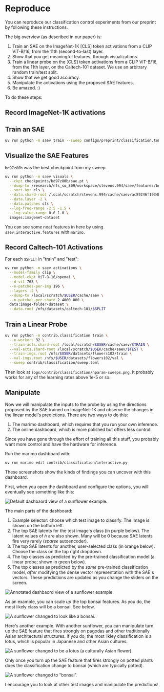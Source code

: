 # Reproduce

You can reproduce our classification control experiments from our preprint by following these instructions.

The big overview (as described in our paper) is:

1. Train an SAE on the ImageNet-1K [CLS] token activations from a CLIP ViT-B/16, from the 11th (second-to-last) layer.
2. Show that you get meaningful features, through visualizations.
3. Train a linear probe on the [CLS] token activations from  a CLIP ViT-B/16, from the 11th layer, on the Caltech-101 dataset. We use an arbitrary random train/test split.
4. Show that we get good accuracy.
5. Manipulate the activations using the proposed SAE features.
6. Be amazed. :)

To do these steps:

## Record ImageNet-1K activations

## Train an SAE

```sh
uv run python -m saev train --sweep configs/preprint/classification.toml --data.shard-root /local/scratch/stevens.994/cache/saev/ac89246f1934b45e2f0487298aebe36ad998b6bd252d880c0c9ec5de78d793c8/ --data.patches cls --data.layer -2 --sae.d-vit 768
```

## Visualize the SAE Features

`bd97z80b` was the best checkpoint from my sweep.

```sh
uv run python -m saev visuals \
  --ckpt checkpoints/bd97z80b/sae.pt \
  --dump-to /research/nfs_su_809/workspace/stevens.994/saev/features/bd97z80b \
  --sort-byt cls \
  --data.shard-root /local/scratch/stevens.994/cache/saev/ac89246f1934b45e2f0487298aebe36ad998b6bd252d880c0c9ec5de78d793c8/ \
  --data.layer -2 \
  --data.patches cls \
  --log-freq-range -2.5 -1.5 \
  --log-value-range 0.0 1.0 \
  images:imagenet-dataset
```

You can see some neat features in here by using `saev.interactive.features` with `marimo`.

## Record Caltech-101 Activations

For each `$SPLIT` in "train" and "test":

```sh
uv run python -m saev activations \
  --model-family clip \
  --model-ckpt ViT-B-16/openai \
  --d-vit 768 \
  --n-patches-per-img 196 \
  --layers -2 \
  --dump-to /local/scratch/$USER/cache/saev \
  --n-patches-per-shard 2_4000_000 \
  data:image-folder-dataset \
  --data.root /nfs/datasets/caltech-101/$SPLIT
```

## Train a Linear Probe

```sh
uv run python -m contrib.classification train \
  --n-workers 32 \
  --train-acts.shard-root /local/scratch/$USER/cache/saev/$TRAIN \
  --val-acts.shard-root /local/scratch/$USER/cache/saev/$TEST \
  --train-imgs.root /nfs/$USER/datasets/flowers102/train \
  --val-imgs.root /nfs/$USER/datasets/flowers102/val \
  --sweep contrib/classification/sweep.toml
```

Then look at `logs/contrib/classification/hparam-sweeps.png`. It probably works for any of the learning rates above 1e-5 or so.

## Manipulate

Now we will manipulate the inputs to the probe by using the directions proposed by the SAE trained on ImageNet-1K and observe the changes in the linear model's predictions.
There are two ways to do this:

1. The marimo dashboard, which requires that you run your own inference.
2. The online dashboard, which is more polished but offers less control.

Since you have gone through the effort of training all this stuff, you probably want more control and have the hardware for inference.

Run the marimo dashboard with:

```sh
uv run marimo edit contrib/classification/interactive.py
```

These screenshots show the kinds of findings you can uncover with this dashboard.

First, when you open the dashboard and configure the options, you will eventually see something like this:

![Default dashbaord view of a sunflower example.](/assets/contrib/classification/sunflower-unchanged.png)

The main parts of the dashboard:

1. Example selector: choose which test image to classify. The image is shown on the bottom left.
2. The top SAE latents for the test image's class (in purple below). The latent values of $h$ are also shown. Many will be 0 because SAE latents fire very rarely (*sparse* autoencoder).
3. The top SAE latents for another, user-selected class (in orange below). Choose the class on the top right dropdown.
4. The top classes as predicted by the pre-trained classification model (a linear probe; shown in green below). 
5. The top classes as predicted by the *same* pre-trained classification model, *after* modifying the dense vector representation with the SAE's vectors. These predictions are updated as you change the sliders on the screen.

![Annotated dashbaord view of a sunflower example.](/saev/assets/contrib/classification/sunflower-unchanged-annotated.png)

As an example, you can scale *up* the top bonsai features. 
As you do, the most likely class will be a bonsai.
See below.

![A sunflower changed to look like a bonsai.](/saev/assets/contrib/classification/class-manipulation.png)

Here's another example.
With another sunflower, you can manipulate turn up the SAE feature that fires strongly on pagodas and other traditionally Asian architectural structures.
If you do, the most likley classification is a lotus, which is popular in Japanese and other Asian cultures.

![A sunflower changed to be a lotus (a culturally Asian flower).](/saev/assets/contrib/classification/japanese-culture.png)

Only once you turn up the SAE feature that fires strongly on potted plants does the classification change to bonsai (which are typically potted).

![A sunflower changed to "bonsai".](/saev/assets/contrib/classification/bonsai.png)

I encourage you to look at other test images and manipulate the predictions!
